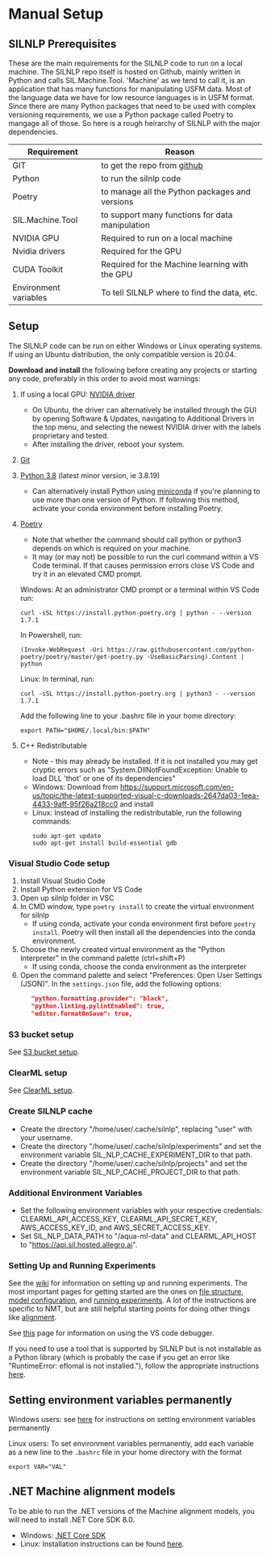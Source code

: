# Manual Setup

## SILNLP Prerequisites
These are the main requirements for the SILNLP code to run on a local machine. The SILNLP repo itself is hosted on Github, mainly written in Python and calls SIL.Machine.Tool. 'Machine' as we tend to call it, is an application that has many functions for manipulating USFM data. Most of the language data we have for low resource languages is in USFM format. Since there are many Python packages that need to be used with complex versioning requirements, we use a Python package called Poetry to mangage all of those. So here is a rough heirarchy of SILNLP with the major dependencies.

| Requirement           | Reason                                                            |
| --------------------- | ----------------------------------------------------------------- |
| GIT                   | to get the repo from [github](https://github.com/sillsdev/silnlp) |
| Python                | to run the silnlp code                                            |
| Poetry                | to manage all the Python packages and versions                    |
| SIL.Machine.Tool      | to support many functions for data manipulation                   |
| NVIDIA GPU            | Required to run on a local machine                                |
| Nvidia drivers        | Required for the GPU                                              |
| CUDA Toolkit          | Required for the Machine learning with the GPU                    |
| Environment variables | To tell SILNLP where to find the data, etc.                       |

## Setup

The SILNLP code can be run on either Windows or Linux operating systems. If using an Ubuntu distribution, the only compatible version is 20.04.

__Download and install__ the following before creating any projects or starting any code, preferably in this order to avoid most warnings:

1. If using a local GPU: [NVIDIA driver](https://www.nvidia.com/download/index.aspx)
   * On Ubuntu, the driver can alternatively be installed through the GUI by opening Software & Updates, navigating to Additional Drivers in the top menu, and selecting the newest NVIDIA driver with the labels proprietary and tested.
   * After installing the driver, reboot your system.
2. [Git](https://git-scm.com/downloads)
3. [Python 3.8](https://www.python.org/downloads/) (latest minor version, ie 3.8.19)
   * Can alternatively install Python using [miniconda](https://docs.conda.io/projects/conda/en/latest/user-guide/install/windows.html) if you're planning to use more than one version of Python. If following this method, activate your conda environment before installing Poetry.
4. [Poetry](https://python-poetry.org/docs/#installation)
   * Note that whether the command should call python or python3 depends on which is required on your machine.
   * It may (or may not) be possible to run the curl command within a VS Code terminal. If that causes permission errors close VS Code and try it in an elevated CMD prompt.

   Windows:
   At an administrator CMD prompt or a terminal within VS Code run:
      ```
      curl -sSL https://install.python-poetry.org | python - --version 1.7.1
      ```
      In Powershell, run:
      ```
      (Invoke-WebRequest -Uri https://raw.githubusercontent.com/python-poetry/poetry/master/get-poetry.py -UseBasicParsing).Content | python
      ```

   Linux:
   In terminal, run:
      ```
      curl -sSL https://install.python-poetry.org | python3 - --version 1.7.1
      ```
      Add the following line to your .bashrc file in your home directory:
      ```
      export PATH="$HOME/.local/bin:$PATH"
      ```
5. C++ Redistributable
   * Note - this may already be installed.  If it is not installed you may get cryptic errors such as "System.DllNotFoundException: Unable to load DLL 'thot' or one of its dependencies"
   * Windows: Download from https://support.microsoft.com/en-us/topic/the-latest-supported-visual-c-downloads-2647da03-1eea-4433-9aff-95f26a218cc0 and install
   * Linux: Instead of installing the redistributable, run the following commands:
      ```
      sudo apt-get update
      sudo apt-get install build-essential gdb
      ```

### Visual Studio Code setup

1. Install Visual Studio Code
2. Install Python extension for VS Code
3. Open up silnlp folder in VSC
4. In CMD window, type `poetry install` to create the virtual environment for silnlp
   * If using conda, activate your conda environment first before `poetry install`. Poetry will then install all the dependencies into the conda environment.
5. Choose the newly created virtual environment as the "Python Interpreter" in the command palette (ctrl+shift+P)
   * If using conda, choose the conda environment as the interpreter
6. Open the command palette and select "Preferences: Open User Settings (JSON)". In the `settings.json` file, add the following options:
   ``` json
      "python.formatting.provider": "black",
      "python.linting.pylintEnabled": true,
      "editor.formatOnSave": true,
   ```

### S3 bucket setup

See [S3 bucket setup](s3_bucket_setup.md).

### ClearML setup

See [ClearML setup](clear_ml_setup.md).

### Create SILNLP cache
* Create the directory "/home/user/.cache/silnlp", replacing "user" with your username.
* Create the directory "/home/user/.cache/silnlp/experiments" and set the environment variable SIL_NLP_CACHE_EXPERIMENT_DIR to that path.
* Create the directory "/home/user/.cache/silnlp/projects" and set the environment variable SIL_NLP_CACHE_PROJECT_DIR to that path.

### Additional Environment Variables
* Set the following environment variables with your respective credentials: CLEARML_API_ACCESS_KEY, CLEARML_API_SECRET_KEY, AWS_ACCESS_KEY_ID, and AWS_SECRET_ACCESS_KEY.
* Set SIL_NLP_DATA_PATH to "/aqua-ml-data" and CLEARML_API_HOST to "https://api.sil.hosted.allegro.ai".

### Setting Up and Running Experiments

See the [wiki](https://github.com/sillsdev/silnlp/wiki) for information on setting up and running experiments. The most important pages for getting started are the ones on [file structure](https://github.com/sillsdev/silnlp/wiki/Folder-structure-and-file-naming-conventions), [model configuration](https://github.com/sillsdev/silnlp/wiki/Configure-a-model), and [running experiments](https://github.com/sillsdev/silnlp/wiki/NMT:-Usage). A lot of the instructions are specific to NMT, but are still helpful starting points for doing other things like [alignment](https://github.com/sillsdev/silnlp/wiki/Alignment:-Usage).

See [this](https://github.com/sillsdev/silnlp/wiki/Using-the-Python-Debugger) page for information on using the VS code debugger.

If you need to use a tool that is supported by SILNLP but is not installable as a Python library (which is probably the case if you get an error like "RuntimeError: eflomal is not installed."), follow the appropriate instructions [here](https://github.com/sillsdev/silnlp/wiki/Installing-External-Libraries).

## Setting environment variables permanently
Windows users: see [here](https://github.com/sillsdev/silnlp/wiki/Install-silnlp-on-Windows-10#permanently-set-environment-variables) for instructions on setting environment variables permanently

Linux users: To set environment variables permanently, add each variable as a new line to the `.bashrc` file in your home directory with the format 
   ```
   export VAR="VAL"
   ```

## .NET Machine alignment models

To be able to run the .NET versions of the Machine alignment models, you will need to install .NET Core SDK 8.0.
   * Windows: [.NET Core SDK](https://dotnet.microsoft.com/download)
   * Linux: Installation instructions can be found [here](https://learn.microsoft.com/en-us/dotnet/core/install/linux-ubuntu-2004).